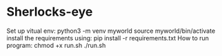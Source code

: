 # Sherlocks-eye
Set up vitual env:
python3 -m venv myworld
source myworld/bin/activate
install the requirements using:
pip install -r requirements.txt
How to run program:
chmod +x run.sh
./run.sh